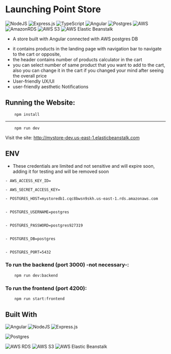 # Launching Point Store

![NodeJS](https://img.shields.io/badge/node.js-6DA55F?style=for-the-badge&logo=node.js&logoColor=white)
![Express.js](https://img.shields.io/badge/express.js-%23404d59.svg?style=for-the-badge&logo=express&logoColor=%2361DAFB)
![TypeScript](https://img.shields.io/badge/typescript-%23007ACC.svg?style=for-the-badge&logo=typescript&logoColor=white)
![Angular](https://img.shields.io/badge/angular-%23DD0031.svg?style=for-the-badge&logo=angular&logoColor=white)
![Postgres](https://img.shields.io/badge/postgres-%23316192.svg?style=for-the-badge&logo=postgresql&logoColor=white)
![AWS](https://img.shields.io/badge/AWS-%23FF9900.svg?style=for-the-badge&logo=amazon-aws&logoColor=white)
![AmazonRDS](https://img.shields.io/badge/Amazon%20RDS-527FFF?style=for-the-badge&logo=Amazon%20RDS&logoColor=white)
![AWS S3](https://img.shields.io/badge/AWS%20S3-%23569A31.svg?style=for-the-badge&logo=amazon-s3&logoColor=white)
![AWS Elastic Beanstalk](https://img.shields.io/badge/AWS%20Elastic%20Beanstalk-232F3E?style=for-the-badge&logo=amazon-aws&logoColor=white)

<!-- - A store built with MEAN stack -->
- A store built with Angular connected with AWS postgres DB

<!-- - it's a simple demonstration website without authentication just checkout form and fouced in frontend with angular -->
- it contains products in the landing page with navigation bar to navigate to the cart or opposite,
- the header contains number of products calculator in the cart
- you can select number of same product that you want to add to the cart, also you can change it in the cart if you changed your mind after seeing the overall price
- User-friendly UX/UI
- user-friendly aesthetic Notifications 


## Running the Website:
        npm install
        
---
        npm run dev     


Visit the site:
http://mystore-dev.us-east-1.elasticbeanstalk.com

## ENV 
* These credentials are limited and not sensitive and will expire soon, adding it for testing and will be removed soon 
```
- AWS_ACCESS_KEY_ID=

- AWS_SECRET_ACCESS_KEY=

- POSTGRES_HOST=mystoredb1.cqc8bwsn9skh.us-east-1.rds.amazonaws.com


- POSTGRES_USERNAME=postgres


- POSTGRES_PASSWORD=postgres927319


- POSTGRES_DB=postgres


- POSTGRES_PORT=5432

```
### To run the backend (port 3000) -not necessary-:
        npm run dev:backend
### To run the frontend (port 4200):
        npm run start:frontend



<!-- ## ENV 

```
- POSTGRES_HOST=exampledbname.x1y2z3sn9skh.us-east-1.rds.amazonaws.com


- POSTGRES_USERNAME=postgres


- POSTGRES_PASSWORD=exampledbpassword


- POSTGRES_DB=postgres


- POSTGRES_PORT=5432

``` -->


## Built With

![Angular](https://img.shields.io/badge/angular-%23DD0031.svg?style=for-the-badge&logo=angular&logoColor=white) 
![NodeJS](https://img.shields.io/badge/node.js-6DA55F?style=for-the-badge&logo=node.js&logoColor=white) 
![Express.js](https://img.shields.io/badge/express.js-%23404d59.svg?style=for-the-badge&logo=express&logoColor=%2361DAFB)
<!-- ![MongoDB](https://img.shields.io/badge/MongoDB-%234ea94b.svg?style=for-the-badge&logo=mongodb&logoColor=white) -->
![Postgres](https://img.shields.io/badge/postgres-%23316192.svg?style=for-the-badge&logo=postgresql&logoColor=white)

![AWS RDS](https://img.shields.io/badge/AWS%20RDS-527FFF?style=for-the-badge&logo=Amazon%20RDS&logoColor=white)
![AWS S3](https://img.shields.io/badge/AWS%20S3-%23569A31.svg?style=for-the-badge&logo=amazon-s3&logoColor=white)
![AWS Elastic Beanstalk](https://img.shields.io/badge/AWS%20Elastic%20Beanstalk-232F3E?style=for-the-badge&logo=amazon-aws&logoColor=white)




<!-- BucketNAme: mystorebucket927319
us-east 1

Engine version: PostgreSQL 17.2-R1
DB instance identifier: mystoredb1
Master password: postgres927319
psql -h mydbinstance.csxbuclmtj3c.us-east-1.rds.amazonaws.com -U [username] postgres -->


<!-- 
________________________________________________________

#### first to make sure the backend works setup the database:

* Note: you don't have to set the database you can use it without the backed i added a backup way to retrieve data from the frontend in this location:  https://github.com/SalehAlobaylan/MyStore/blob/main/app/MyStore/src/assets/Nike.Nike.json

* so to setup the database in mongoDB Create a database Called "Nike" and with collection called "Nike" ,
    you can adjust the database and collection name in this file (lines 25 , 28) : https://github.com/SalehAlobaylan/MyStore/blob/main/app/backend/database/models/product.model.ts
* Mongo database connection address:
```mongodb://127.0.0.1:27017/NikeProducts```
* you can adjust it here: https://github.com/SalehAlobaylan/MyStore/blob/main/app/backend/database/MongoDatabase.ts

## Running the Website (Locate to "app" folder):
        cd .\app\
        npm install
### To run the backend (port 3000) -not necessary-:
        npm run dev:backend
### To run the frontend (port 4200):
        npm run start:frontend
- http://localhost:4200/ -->